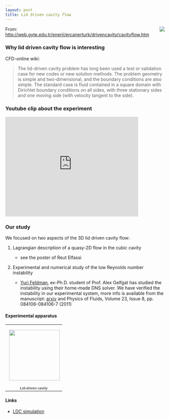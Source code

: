 ```yaml
---
layout: post
title: Lid driven cavity flow
---
```


<html>
<img src = "http://web.gyte.edu.tr/enerji/ercanerturk/drivencavity/drivencavity/drivencavity-blue.gif" align = "right">
</html>

From: <http://web.gyte.edu.tr/enerji/ercanerturk/drivencavity/cavityflow.htm>


### Why lid driven cavity flow is interesting


CFD-online wiki:

> The lid-driven cavity problem has long been used a test or validation case for new codes or new solution methods. The problem geometry is simple and two-dimensional, and the boundary conditions are also simple. The standard case is fluid contained in a square domain with Dirichlet boundary conditions on all sides, with three stationary sides and one moving side (with velocity tangent to the side).

### Youtube clip about the experiment

<html><iframe width="420" height="315" src="http://www.youtube.com/embed/ju7Fi0nG0w0" frameborder="0" allowfullscreen></iframe></html>


### Our study
We focused on two aspects of the 3D lid driven cavity flow:

1. Lagrangian description of a quasy-2D flow in the cubic cavity
	* see the poster of Reut Elfassi

2. Experimental and numerical study of the low Reynolds number instability
	* [Yuri Feldman](http://directory.caltech.edu/cgi-bin/search.cgi?uid=yurifeld), ex-Ph.D. student of Prof. Alex Gelfgat has studied the instability using their home-made DNS solver. We have verified the instability in our experimental system, more info is available from the manuscript: [arxiv](http://arxiv.org/abs/1107.0449) and Physics of Fluids, Volume 23, Issue 8, pp. 084106-084106-7 (2011)  





#### Experimental apparatus

<html>
<table style="width:194px;"><tr><td align="center" style="height:194px;background:url(https://picasaweb.google.com/s/c/transparent_album_background.gif) no-repeat left"><a href="https://picasaweb.google.com/114646012645957748689/LidDrivenCavity?authuser=0&feat=embedwebsite"><img src="https://lh6.googleusercontent.com/-iUWd1l0-Tu4/R4O9HTkCwFE/AAAAAAAAIB4/qi1i0AwEkiY/s160-c/LidDrivenCavity.jpg" width="160" height="160" style="margin:1px 0 0 4px;"></a></td></tr><tr><td style="text-align:center;font-family:arial,sans-serif;font-size:11px"><a href="https://picasaweb.google.com/114646012645957748689/LidDrivenCavity?authuser=0&feat=embedwebsite" style="color:#4D4D4D;font-weight:bold;text-decoration:none;">Lid-driven cavity</a></td></tr></table>
</html>

 <param name='movie' value='http://video.google.com/googleplayer.swf?docId=1330460642179812976'/> <param name='allowScriptAccess' value='sameDomain' /> <param name='quality' value='best' /> <param name='bgcolor' value='#ffffff' /> <param name='scale' value='noScale' /> <param name='salign' value='TL' /> <param name='wmode' value='transparent' /> <param name='FlashVars' value='playerMode=embedded' />  



#### Links

* [LDC simulation](http://www.featflow.de/album/catalog/ldc_low_2d/data.html)
